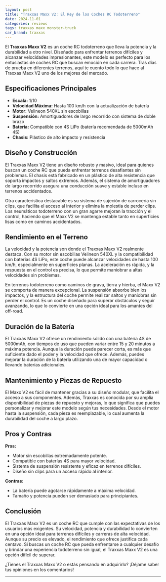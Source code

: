 ```yaml
---
layout: post
title: "Traxxas Maxx V2: El Rey de los Coches RC Todoterreno"
date: 2024-11-01
categories: reviews
tags: traxxas maxx monster-truck
car_brand: traxxas
---
```


El **Traxxas Maxx V2** es un coche RC todoterreno que lleva la potencia y la durabilidad a otro nivel. Diseñado para enfrentar terrenos difíciles y alcanzar velocidades impresionantes, este modelo es perfecto para los entusiastas de coches RC que buscan emoción en cada carrera. Tras días de prueba en diferentes terrenos, aquí te cuento todo lo que hace al Traxxas Maxx V2 uno de los mejores del mercado.

## Especificaciones Principales

- **Escala:** 1/10
- **Velocidad Máxima:** Hasta 100 km/h con la actualización de batería
- **Motor:** Velineon 540XL sin escobillas
- **Suspensión:** Amortiguadores de largo recorrido con sistema de doble brazo
- **Batería:** Compatible con 4S LiPo (batería recomendada de 5000mAh 4S)
- **Chasis:** Plástico de alto impacto y resistencia

## Diseño y Construcción

El Traxxas Maxx V2 tiene un diseño robusto y masivo, ideal para quienes buscan un coche RC que pueda enfrentar terrenos desafiantes sin problemas. El chasis está fabricado en un plástico de alta resistencia que soporta impactos y saltos extremos. Además, el sistema de amortiguadores de largo recorrido asegura una conducción suave y estable incluso en terrenos accidentados.

Otra característica destacable es su sistema de sujeción de carrocería sin clips, que facilita el acceso al interior y elimina la molestia de perder clips. Los neumáticos todoterreno con un gran agarre mejoran la tracción y el control, haciendo que el Maxx V2 se mantenga estable tanto en superficies lisas como en caminos accidentados.

## Rendimiento en el Terreno

La velocidad y la potencia son donde el Traxxas Maxx V2 realmente destaca. Con su motor sin escobillas Velineon 540XL y la compatibilidad con baterías 4S LiPo, este coche puede alcanzar velocidades de hasta 100 km/h, especialmente en superficies planas. La aceleración es rápida, y la respuesta en el control es precisa, lo que permite maniobrar a altas velocidades sin problemas.

En terrenos todoterreno como caminos de grava, tierra y hierba, el Maxx V2 se comporta de manera excepcional. La suspensión absorbe bien los impactos, y la estructura del coche permite realizar saltos y maniobras sin perder el control. Es un coche diseñado para superar obstáculos y seguir avanzando, lo que lo convierte en una opción ideal para los amantes del off-road.

## Duración de la Batería

El Traxxas Maxx V2 ofrece un rendimiento sólido con una batería 4S de 5000mAh, con tiempos de uso que pueden variar entre 15 y 20 minutos a máxima potencia. Aunque la duración puede parecer corta, es más que suficiente dado el poder y la velocidad que ofrece. Además, puedes mejorar la duración de la batería utilizando una de mayor capacidad o llevando baterías adicionales.

## Mantenimiento y Piezas de Repuesto

El Maxx V2 es fácil de mantener gracias a su diseño modular, que facilita el acceso a sus componentes. Además, Traxxas es conocida por su amplia disponibilidad de piezas de repuesto y mejoras, lo que significa que puedes personalizar y mejorar este modelo según tus necesidades. Desde el motor hasta la suspensión, cada pieza es reemplazable, lo cual aumenta la durabilidad del coche a largo plazo.

## Pros y Contras

**Pros:**

- Motor sin escobillas extremadamente potente.
- Compatible con baterías 4S para mayor velocidad.
- Sistema de suspensión resistente y eficaz en terrenos difíciles.
- Diseño sin clips para un acceso rápido al interior.

**Contras:**

- La batería puede agotarse rápidamente a máxima velocidad.
- Tamaño y potencia pueden ser demasiado para principiantes.

## Conclusión

El Traxxas Maxx V2 es un coche RC que cumple con las expectativas de los usuarios más exigentes. Su velocidad, potencia y durabilidad lo convierten en una opción ideal para terrenos difíciles y carreras de alta velocidad. Aunque su precio es elevado, el rendimiento que ofrece justifica cada centavo. Si buscas un coche RC que pueda enfrentarse a cualquier desafío y brindar una experiencia todoterreno sin igual, el Traxxas Maxx V2 es una opción difícil de superar.

¿Tienes el Traxxas Maxx V2 o estás pensando en adquirirlo? ¡Déjame saber tus opiniones en los comentarios!

---